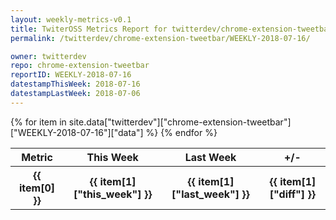 ```yaml
---
layout: weekly-metrics-v0.1
title: TwiterOSS Metrics Report for twitterdev/chrome-extension-tweetbar | WEEKLY-2018-07-16
permalink: /twitterdev/chrome-extension-tweetbar/WEEKLY-2018-07-16/

owner: twitterdev
repo: chrome-extension-tweetbar
reportID: WEEKLY-2018-07-16
datestampThisWeek: 2018-07-16
datestampLastWeek: 2018-07-06
---
```


<table style="width: 100%">
    <tr>
        <th>Metric</th>
        <th>This Week</th>
        <th>Last Week</th>
        <th>+/-</th>
    </tr>
    {% for item in site.data["twitterdev"]["chrome-extension-tweetbar"]["WEEKLY-2018-07-16"]["data"] %}
    <tr>
        <th>{{ item[0] }}</th>
        <th>{{ item[1]["this_week"] }}</th>
        <th>{{ item[1]["last_week"] }}</th>
        <th>{{ item[1]["diff"] }}</th>
    </tr>
    {% endfor %}
</table>

